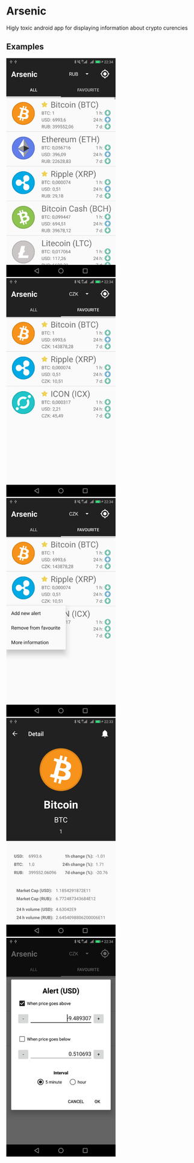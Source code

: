 # Arsenic
Higly toxic android app for displaying information about crypto curencies

## Examples
<img src="https://github.com/xaverric/arsenic/blob/master/app/src/main/res/images/arsenic1.png" width="290"/> <img src="https://github.com/xaverric/arsenic/blob/master/app/src/main/res/images/arsenic2.png" width="290"/> <img src="https://github.com/xaverric/arsenic/blob/master/app/src/main/res/images/arsenic3.png" width="290"/><img src="https://github.com/xaverric/arsenic/blob/master/app/src/main/res/images/arsenic4.png" width="290"/> <img src="https://github.com/xaverric/arsenic/blob/master/app/src/main/res/images/arsenic5.png" width="290"/>
